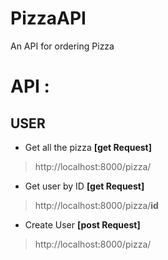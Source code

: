 # PizzaAPI
An API for ordering Pizza

# API :

## USER

* Get all the pizza **[get Request]**

> http://localhost:8000/pizza/

* Get user by ID **[get Request]**

> http://localhost:8000/pizza/**id**

* Create User **[post Request]**

> http://localhost:8000/pizza/
